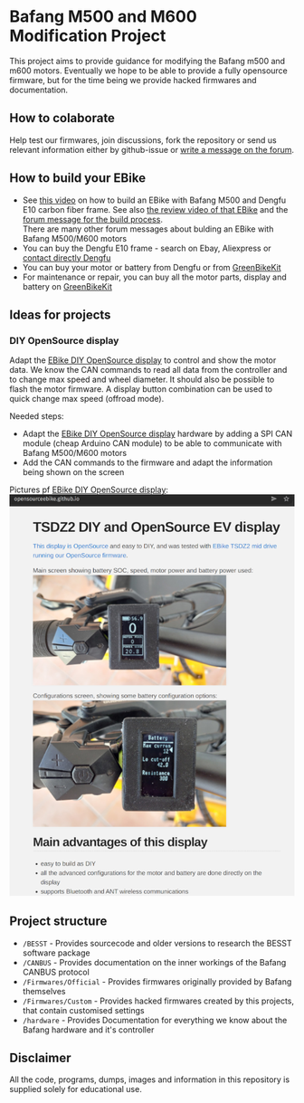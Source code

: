 # Bafang M500 and M600 Modification Project

This project aims to provide guidance for modifying the Bafang m500 and m600 motors. Eventually we hope to be able to provide a fully opensource firmware, but for the time being we provide hacked firmwares and documentation.

## How to colaborate

Help test our firmwares, join discussions, fork the repository or send us relevant information either by github-issue or [write a message on the forum](https://endless-sphere.com/forums/viewtopic.php?f=28&t=100777).

## How to build your EBike
* See [this video](https://www.youtube.com/watch?v=ot8rxRnd2DQ) on how to build an EBike with Bafang M500 and Dengfu E10 carbon fiber frame. See also [the review video of that EBike](https://www.youtube.com/watch?v=RvFD0Q909ZY) and the [forum message for the build process](https://www.emtbforums.com/community/threads/my-chinese-frame-and-motor-build-the-cheeb-v1-0-build-thread.17725/).<br>There are many other forum messages about bulding an EBike with Bafang M500/M600 motors
* You can buy the Dengfu E10 frame - search on Ebay, Aliexpress or [contact directly Dengfu](http://www.dengfubikes.com)
* You can buy your motor or battery from Dengfu or from [GreenBikeKit](https://www.greenbikekit.com/bafang-8fun-spare-parts/bafang-m600-m500-motor-with-parts.html)
* For maintenance or repair, you can buy all the motor parts, display and battery on [GreenBikeKit](https://www.greenbikekit.com/bafang-8fun-spare-parts/bafang-m600-m500-motor-with-parts.html)

## Ideas for projects
### DIY OpenSource display
Adapt the [EBike DIY OpenSource display](https://opensourceebike.github.io/) to control and show the motor data. We know the CAN commands to read all data from the controller and to change max speed and wheel diameter. It should also be possible to flash the motor firmware. A display button combination can be used to quick change max speed (offroad mode).

Needed steps:
* Adapt the [EBike DIY OpenSource display](https://opensourceebike.github.io/) hardware by adding a SPI CAN module (cheap Arduino CAN module) to be able to communicate with Bafang M500/M600 motors
* Add the CAN commands to the firmware and adapt the information being shown on the screen 

Pictures pf [EBike DIY OpenSource display](https://opensourceebike.github.io/):
![](diy_display.png)


## Project structure

- `/BESST` -  Provides sourcecode and older versions to research the BESST software package
- `/CANBUS` - Provides documentation on the inner workings of the Bafang CANBUS protocol
- `/Firmwares/Official` - Provides firmwares originally provided by Bafang themselves
- `/Firmwares/Custom` - Provides hacked firmwares created by this projects, that contain customised settings
- `/hardware` - Provides Documentation for everything we know about the Bafang hardware and it's controller

## Disclaimer

All the code, programs, dumps, images and information in this repository is supplied solely for educational use.
